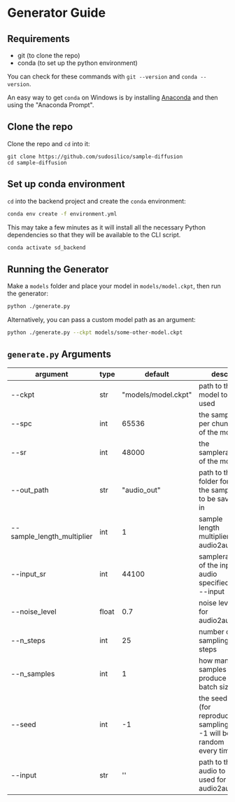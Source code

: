 # Generator Guide

## Requirements

- git (to clone the repo)
- conda (to set up the python environment)

You can check for these commands with `git --version` and `conda --version`.

An easy way to get `conda` on Windows is by installing [Anaconda](https://www.anaconda.com/) and then using the "Anaconda Prompt".

## Clone the repo

Clone the repo and `cd` into it:

```
git clone https://github.com/sudosilico/sample-diffusion
cd sample-diffusion
```

## Set up conda environment

`cd` into the backend project and create the `conda` environment:

```sh
conda env create -f environment.yml
```

This may take a few minutes as it will install all the necessary Python dependencies so that they will be available to the CLI script.

```sh
conda activate sd_backend
```

## Running the Generator

Make a `models` folder and place your model in `models/model.ckpt`, then run the generator:

```sh
python ./generate.py
```

Alternatively, you can pass a custom model path as an argument:

```sh
python ./generate.py --ckpt models/some-other-model.ckpt
```

## `generate.py` Arguments

| argument                   | type  | default             | desc                                               |
|----------------------------|-------|---------------------|----------------------------------------------------|
| --ckpt                     | str   | "models/model.ckpt" | path to the model to be used                       |
| --spc                      | int   | 65536               | the samples per chunk of the model                 |
| --sr                       | int   | 48000               | the samplerate of the model                        |
| --out_path                 | str   | "audio_out"         | path to the folder for the samples to be saved in  |
| --sample_length_multiplier | int   | 1                   | sample length multiplier for audio2audio           |
| --input_sr                 | int   | 44100               | samplerate of the input audio specified in --input |
| --noise_level              | float | 0.7                 | noise level for audio2audio                        |
| --n_steps                  | int   | 25                  | number of sampling steps                           |
| --n_samples                | int   | 1                   | how many samples to produce / batch size           |
| --seed                     | int   | -1                  | the seed (for reproducible sampling), -1 will be random every time.  |
| --input                    | str   | ''                  | path to the audio to be used for audio2audio       |
